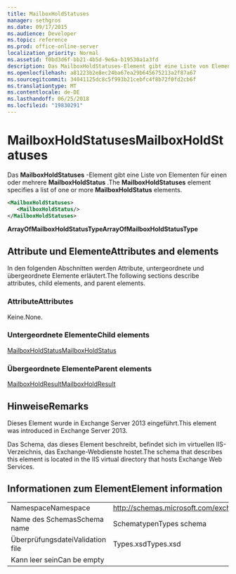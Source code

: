 ```yaml
---
title: MailboxHoldStatuses
manager: sethgros
ms.date: 09/17/2015
ms.audience: Developer
ms.topic: reference
ms.prod: office-online-server
localization_priority: Normal
ms.assetid: f0bd3d6f-bb21-4b5d-9e6a-b19530a1a3fd
description: Das MailboxHoldStatuses-Element gibt eine Liste von Elementen für einen oder mehrere MailboxHoldStatus.
ms.openlocfilehash: a81223b2e8ec24ba67ea29b645675213a2f87a67
ms.sourcegitcommit: 34041125dc8c5f993b21cebfc4f8b72f0fd2cb6f
ms.translationtype: MT
ms.contentlocale: de-DE
ms.lasthandoff: 06/25/2018
ms.locfileid: "19830291"
---
```

# <a name="mailboxholdstatuses"></a><span data-ttu-id="cf406-103">MailboxHoldStatuses</span><span class="sxs-lookup"><span data-stu-id="cf406-103">MailboxHoldStatuses</span></span>

<span data-ttu-id="cf406-104">Das **MailboxHoldStatuses** -Element gibt eine Liste von Elementen für einen oder mehrere **MailboxHoldStatus** .</span><span class="sxs-lookup"><span data-stu-id="cf406-104">The **MailboxHoldStatuses** element specifies a list of one or more **MailboxHoldStatus** elements.</span></span> 
  
```XML
<MailboxHoldStatuses>
   <MailboxHoldStatus/>
</MailboxHoldStatuses>
```

<span data-ttu-id="cf406-105">**ArrayOfMailboxHoldStatusType**</span><span class="sxs-lookup"><span data-stu-id="cf406-105">**ArrayOfMailboxHoldStatusType**</span></span>

## <a name="attributes-and-elements"></a><span data-ttu-id="cf406-106">Attribute und Elemente</span><span class="sxs-lookup"><span data-stu-id="cf406-106">Attributes and elements</span></span>

<span data-ttu-id="cf406-107">In den folgenden Abschnitten werden Attribute, untergeordnete und übergeordnete Elemente erläutert.</span><span class="sxs-lookup"><span data-stu-id="cf406-107">The following sections describe attributes, child elements, and parent elements.</span></span>
  
### <a name="attributes"></a><span data-ttu-id="cf406-108">Attribute</span><span class="sxs-lookup"><span data-stu-id="cf406-108">Attributes</span></span>

<span data-ttu-id="cf406-109">Keine.</span><span class="sxs-lookup"><span data-stu-id="cf406-109">None.</span></span>
  
### <a name="child-elements"></a><span data-ttu-id="cf406-110">Untergeordnete Elemente</span><span class="sxs-lookup"><span data-stu-id="cf406-110">Child elements</span></span>

[<span data-ttu-id="cf406-111">MailboxHoldStatus</span><span class="sxs-lookup"><span data-stu-id="cf406-111">MailboxHoldStatus</span></span>](mailboxholdstatus.md)
  
### <a name="parent-elements"></a><span data-ttu-id="cf406-112">Übergeordnete Elemente</span><span class="sxs-lookup"><span data-stu-id="cf406-112">Parent elements</span></span>

[<span data-ttu-id="cf406-113">MailboxHoldResult</span><span class="sxs-lookup"><span data-stu-id="cf406-113">MailboxHoldResult</span></span>](mailboxholdresult.md)
  
## <a name="remarks"></a><span data-ttu-id="cf406-114">Hinweise</span><span class="sxs-lookup"><span data-stu-id="cf406-114">Remarks</span></span>

<span data-ttu-id="cf406-115">Dieses Element wurde in Exchange Server 2013 eingeführt.</span><span class="sxs-lookup"><span data-stu-id="cf406-115">This element was introduced in Exchange Server 2013.</span></span>
  
<span data-ttu-id="cf406-116">Das Schema, das dieses Element beschreibt, befindet sich im virtuellen IIS-Verzeichnis, das Exchange-Webdienste hostet.</span><span class="sxs-lookup"><span data-stu-id="cf406-116">The schema that describes this element is located in the IIS virtual directory that hosts Exchange Web Services.</span></span>
  
## <a name="element-information"></a><span data-ttu-id="cf406-117">Informationen zum Element</span><span class="sxs-lookup"><span data-stu-id="cf406-117">Element information</span></span>

|||
|:-----|:-----|
|<span data-ttu-id="cf406-118">Namespace</span><span class="sxs-lookup"><span data-stu-id="cf406-118">Namespace</span></span>  <br/> |http://schemas.microsoft.com/exchange/services/2006/types  <br/> |
|<span data-ttu-id="cf406-119">Name des Schemas</span><span class="sxs-lookup"><span data-stu-id="cf406-119">Schema name</span></span>  <br/> |<span data-ttu-id="cf406-120">Schematypen</span><span class="sxs-lookup"><span data-stu-id="cf406-120">Types schema</span></span>  <br/> |
|<span data-ttu-id="cf406-121">Überprüfungsdatei</span><span class="sxs-lookup"><span data-stu-id="cf406-121">Validation file</span></span>  <br/> |<span data-ttu-id="cf406-122">Types.xsd</span><span class="sxs-lookup"><span data-stu-id="cf406-122">Types.xsd</span></span>  <br/> |
|<span data-ttu-id="cf406-123">Kann leer sein</span><span class="sxs-lookup"><span data-stu-id="cf406-123">Can be empty</span></span>  <br/> ||
   

